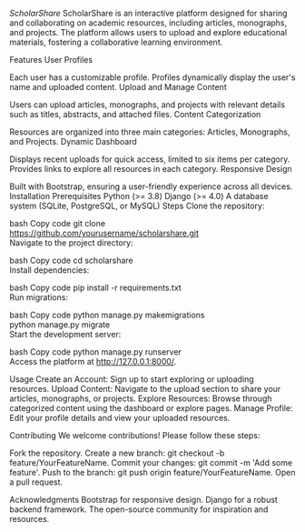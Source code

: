 *ScholarShare*
ScholarShare is an interactive platform designed for sharing and collaborating on academic resources, including articles, monographs, and projects. The platform allows users to upload and explore educational materials, fostering a collaborative learning environment.

Features
User Profiles

Each user has a customizable profile.
Profiles dynamically display the user's name and uploaded content.
Upload and Manage Content

Users can upload articles, monographs, and projects with relevant details such as titles, abstracts, and attached files.
Content Categorization

Resources are organized into three main categories: Articles, Monographs, and Projects.
Dynamic Dashboard

Displays recent uploads for quick access, limited to six items per category.
Provides links to explore all resources in each category.
Responsive Design

Built with Bootstrap, ensuring a user-friendly experience across all devices.
Installation
Prerequisites
Python (>= 3.8)
Django (>= 4.0)
A database system (SQLite, PostgreSQL, or MySQL)
Steps
Clone the repository:

bash
Copy code
git clone https://github.com/yourusername/scholarshare.git  
Navigate to the project directory:

bash
Copy code
cd scholarshare  
Install dependencies:

bash
Copy code
pip install -r requirements.txt  
Run migrations:

bash
Copy code
python manage.py makemigrations  
python manage.py migrate  
Start the development server:

bash
Copy code
python manage.py runserver  
Access the platform at http://127.0.0.1:8000/.

Usage
Create an Account: Sign up to start exploring or uploading resources.
Upload Content: Navigate to the upload section to share your articles, monographs, or projects.
Explore Resources: Browse through categorized content using the dashboard or explore pages.
Manage Profile: Edit your profile details and view your uploaded resources.


Contributing
We welcome contributions! Please follow these steps:

Fork the repository.
Create a new branch: git checkout -b feature/YourFeatureName.
Commit your changes: git commit -m 'Add some feature'.
Push to the branch: git push origin feature/YourFeatureName.
Open a pull request.


Acknowledgments
Bootstrap for responsive design.
Django for a robust backend framework.
The open-source community for inspiration and resources.
